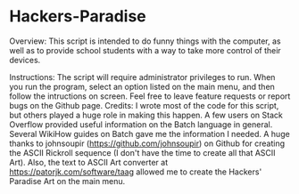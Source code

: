 # Hackers-Paradise
Overview:
	This script is intended to do funny things with the computer, as well as to provide school students with a way to take more control of their devices.

Instructions:
	The script will require administrator privileges to run. When you run the program, select an option listed on the main menu, and then follow the intructions on screen. Feel free to leave feature requests or report bugs on the Github page.
Credits:
	I wrote most of the code for this script, but others played a huge role in making this happen.
	A few users on Stack Overflow provided useful information on the Batch language in general.
	Several WikiHow guides on Batch gave me the information I needed.
	A huge thanks to johnsoupir (https://github.com/johnsoupir) on Github for creating the ASCII Rickroll sequence (I don't have the time to create all that ASCII Art).
	Also, the text to ASCII Art converter at https://patorjk.com/software/taag allowed me to create the Hackers' Paradise Art on the main menu.
